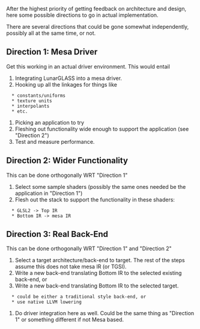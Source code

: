 After the highest priority of getting feedback on architecture and design, here some possible directions to go in actual implementation.

There are several directions that could be gone somewhat independently, possibly all at the same time, or not.

## Direction 1: Mesa Driver ##
Get this working in an actual driver environment.  This would entail
  1. Integrating LunarGLASS into a mesa driver.
  1. Hooking up all the linkages for things like
```
  * constants/uniforms
  * texture units
  * interpolants
  * etc.
```
  1. Picking an application to try
  1. Fleshing out functionality wide enough to support the application (see "Direction 2")
  1. Test and measure performance.

## Direction 2: Wider Functionality ##
This can be done orthogonally WRT "Direction 1"
  1. Select some sample shaders (possibly the same ones needed be the application in "Direction 1")
  1. Flesh out the stack to support the functionality in these shaders:
```
  * GLSL2 -> Top IR
  * Bottom IR -> mesa IR
```

## Direction 3: Real Back-End ##
This can be done orthogonally WRT "Direction 1" and "Direction 2"
  1. Select a target architecture/back-end to target.  The rest of the steps assume this does not take mesa IR (or TGSI).
  1. Write a new back-end translating Bottom IR to the selected existing back-end, or
  1. Write a new back-end translating Bottom IR to the selected target.
```
  * could be either a traditional style back-end, or
  * use native LLVM lowering
```
  1. Do driver integration here as well.  Could be the same thing as "Direction 1" or something different if not Mesa based.